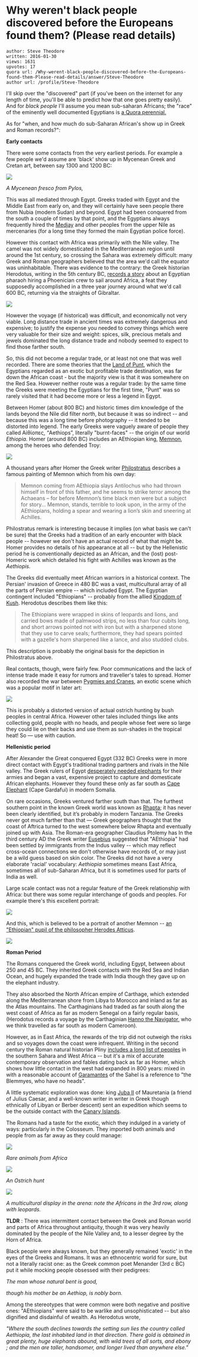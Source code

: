 # Why weren't black people discovered before the Europeans found them? (Please read details) 

	author: Steve Theodore
	written: 2016-01-30
	views: 1631
	upvotes: 17
	quora url: /Why-werent-black-people-discovered-before-the-Europeans-found-them-Please-read-details/answer/Steve-Theodore
	author url: /profile/Steve-Theodore


I'll skip over the "discovered" part (if you've been on the internet for any length of time, you'll be able to predict how that one goes pretty easily). And for _black people_  I'll assume you mean sub-saharan Africans; the "race" of the eminently well documented Egyptians is [a Quora perennial.](https://www.quora.com/Why-does-the-West-reject-the-writings-of-ancient-Greeks-and-Hebrews-about-the-Egyptians)

As for "when, and how much do sub-Saharan African's show up in Greek and Roman records?":

__Early contacts__ 

There were some contacts from the very earliest periods. For example a few people we'd assume are 'black' show up in Mycenean Greek and Cretan art, between say 1300 and 1200 BC:

![](https://qph.fs.quoracdn.net/main-qimg-ae26291ca200c7e7fe99d1251e824db3-c)

_A Mycenean fresco from Pylos,_ 

This was all mediated through Egypt. Greeks traded with Egypt and the Middle East from early on, and they will certainly have seen people there from Nubia (modern Sudan) and beyond. Egypt had been conquered from the south a couple of times by that point, and the Egyptians always frequently hired the [Medjay](https://en.wikipedia.org/wiki/Medjay) and other peoples from the upper Nile as mercenaries (for a long time they formed the main Egyptian police force).

However this contact with Africa was primarily with the Nile valley. The camel was not widely domesticated in the Mediterranean region until around the 1st century, so crossing the Sahara was extremely difficult: many Greek and Roman geographers believed that the area we'd call the equator was uninhabitable. There was evidence to the contrary: the Greek historian Herodotus, writing in the 5th century BC, [records a story](http://www.livius.org/sources/content/herodotus/herodotus-on-the-first-circumnavigation-of-africa/) about an Egyptian pharaoh hiring a Phoenician crew to sail around Africa, a feat they supposedly accomplished in a three year journey around what we'd call 600 BC, returning via the straights of Gibraltar.

![](https://qph.fs.quoracdn.net/main-qimg-5a583402915c95b413d9010fa15c588a-c)

However the voyage (if historical) was difficult, and economically not very viable. Long distance trade in ancient times was extremely dangerous and expensive; to justify the expense you needed to convey things which were very valuable for their size and weight: spices, silk, precious metals and jewels dominated the long distance trade and nobody seemed to expect to find those farther south.

So, this did not become a regular trade, or at least not one that was well recorded. There are some theories that the [Land of Punt](https://en.wikipedia.org/wiki/Land_of_Punt), which the Egyptians regarded as an exotic but profitable trade destination, was far down the African coast - but the majority view is that it was somewhere on the Red Sea. However neither route was a regular trade: by the same time the Greeks were meeting the Egyptians for the first time, "Punt" was so rarely visited that it had become more or less a legend in Egypt.



Between Homer (about 800 BC) and historic times dim knowledge of the lands beyond the Nile did filter north, but because it was so indirect -- and because this was a long time before photography -- it tended to be distorted into legend. The early Greeks were vaguely aware of people they called Αἰθίοπες, “Aethiops”, literally "burnt-faces" -- the origin of our world _Ethiopia._ Homer (around 800 BC) includes an AEthiopian king, [Memnon](https://en.wikipedia.org/wiki/Memnon_(mythology)), among the heroes who defended Troy:

![](https://qph.fs.quoracdn.net/main-qimg-6c47d7ea238108a96c276462df3ff6b2-c)

A thousand years after Homer the Greek writer [Philostratus](https://en.wikipedia.org/wiki/Philostratus) describes a famous painting of Memnon which from his own day:

> Memnon coming from AEthiopia slays Antilochus who had thrown himself in front of this father, and he seems to strike terror among the Achaeans – for before Memnon’s time black men were but a subject for story... Memnon, stands, terrible to look upon, in the army of the AEthiopians, holding a spear and wearing a lion’s skin and sneering at Achilles.

Philostratus remark is interesting because it implies (on what basis we can't be sure) that the Greeks had a tradition of an early encounter with black people -- however we don't have an actual record of what that might be. Homer provides no details of his appearance at all -- but by the Hellenistic period he is conventionally depicted as an African, and the (lost) post-Homeric work which detailed his fight with Achilles was known as the _Aethiopis._ 

The Greeks did eventually meet African warriors in a historical context. The Persian' invasion of Greece in 480 BC was a vast, multicultural array of all the parts of Persian empire -- which included Egypt. The Egyptian contingent included "Ethiopians" -- probably from the allied [Kingdom of Kush](https://en.wikipedia.org/wiki/Kingdom_of_Kush). Herodotus describes them like this:

> The Ethiopians were wrapped in skins of leopards and lions, and carried bows made of palmwood strips, no less than four cubits long, and short arrows pointed not with iron but with a sharpened stone that they use to carve seals; furthermore, they had spears pointed with a gazelle's horn sharpened like a lance, and also studded clubs.

This description is probably the original basis for the depiction in Philostratus above.

Real contacts, though, were fairly few. Poor communications and the lack of intense trade made it easy for rumors and traveller's tales to spread. Homer also recorded the war between [Pygmies and Cranes](https://en.wikipedia.org/wiki/Pygmy_(Greek_mythology)), an exotic scene which was a popular motif in later art:

![](https://qph.fs.quoracdn.net/main-qimg-3bda21645689e1b44f38597bc7df17f9)

This is probably a distorted version of actual ostrich hunting by bush peoples in central Africa. However other tales included things like ants collecting gold, people with no heads, and people whose feet were so large they could lie on their backs and use them as sun-shades in the tropical heat! So — use with caution.



__Hellenistic period__ 

After Alexander the Great conquered Egypt (332 BC) Greeks were in more direct contact with Egypt's traditional trading partners and rivals in the Nile valley. The Greek rulers of Egypt [desperately needed elephants](https://www.quora.com/What-is-the-most-interesting-historical-fact-you-know-off-the-top-of-your-head/answer/Steve-Theodore?srid=zLvM&share=3532e59f) for their armies and began a vast, expensive project to capture and domesticate African elephants. However they found these only as far south as [Cape Elephant](https://en.wikipedia.org/wiki/Cape_Guardafui) (Cape Gardafui) in modern Somalia.

On rare occasions, Greeks ventured farther south than that. The furthest southern point in the known Greek world was known as [Rhapta](https://en.wikipedia.org/wiki/Rhapta); it has never been clearly identified, but it’s probably in modern Tanzania. The Greeks never got much farther than that — Greek geographers thought that the coast of Aftrica turned to the west somewhere below Rhapta and eventually joined up with Asia. The Roman-era geographer Claudius Ptolemy has In the third century AD the Greek writer [Eusebius](https://en.wikipedia.org/wiki/Eusebius) suggested that "AEthiopia" had been settled by immigrants from the Indus valley -- which may reflect cross-ocean connections we don't otherwise have records of, or may just be a wild guess based on skin color. The Greeks did not have a very elaborate 'racial' vocabulary: _Aethiopia_  sometimes means East Africa, sometimes all of sub-Saharan Africa, but it is sometimes used for parts of India as well.

Large scale contact was not a regular feature of the Greek relationship with Africa: but there was some regular interchange of goods and peoples. For example there's this excellent portrait:

![](https://qph.fs.quoracdn.net/main-qimg-4550ed0289192cb73a009e77e5f99c33-c)

And this, which is believed to be a portrait of another Memnon -- [an "Ethiopian" pupil of the philosopher Herodes Atticus](http://medievalpoc.tumblr.com/post/67369201431/ancient-art-week-memnon-portrait-roman).

![](https://qph.fs.quoracdn.net/main-qimg-f9919d96f8d58f6a4b4d146941feb2f9-c)



__Roman Period__ 

The Romans conquered the Greek world, including Egypt, between about 250 and 45 BC. They inherited Greek contacts with the Red Sea and Indian Ocean, and hugely expanded the trade with India though they gave up on the elephant industry.

They also absorbed the North African empire of Carthage, which extended along the Mediterranean shore from Libya to Morocco and inland as far as the Atlas mountains. The Carthaginians had traded as far south along the west coast of Africa as far as modern Senegal on a fairly regular basis, (Herodotus records a voyage by the Carthaginian [Hanno the Navigator,](https://en.wikipedia.org/wiki/Hanno_the_Navigator) who we think travelled as far south as modern Cameroon).

However, as in East Africa, the rewards of the trip did not outweigh the risks and so voyages down the coast were infrequent. Writing in the second century the Roman natural historian Pliny [includes a long list of peoples](http://perseus.uchicago.edu/perseus-cgi/citequery3.pl?dbname=PerseusLatinTexts&getid=1&query=Plin.%20Nat.%205.8) in the southern Sahara and West Africa -- but it's a mix of accurate contemporary observation and fables dating back as far as Homer, which shows how little contact in the west had expanded in 800 years: mixed in with a reasonable account of [Garamantes](https://en.wikipedia.org/wiki/Garamantes) of the Sahel is a reference to "the Blemmyes, who have no heads".

A little systematic exploration was done: king [Juba II](https://en.wikipedia.org/wiki/Juba_II) of Mauretania (a friend of Julius Caesar, and a well-known writer in writer in Greek though ethnically of Libyan or Berber descent) sent an expedition which seems to be the outside contact with the [Canary Islands](https://en.wikipedia.org/wiki/Canary_Islands).

The Romans had a taste for the exotic, which they indulged in a variety of ways: particularly in the Colosseum. They imported both animals and people from as far away as they could manage:

![](https://qph.fs.quoracdn.net/main-qimg-10166ebf8a33d287736c1963cd0ef6c1-c)

_Rare animals from Africa_ 

![](https://qph.fs.quoracdn.net/main-qimg-aac0754ff363710f7eed3406d53b418c)

_An Ostrich hunt_ 

![](https://qph.fs.quoracdn.net/main-qimg-4af5c162e6baf86a252b9551cb5678b0)

_A multicultural display in the arena: note the Africans in the 3rd row, along with leopards._ 



__TLDR__ : There was intermittent contact between the Greek and Roman world and parts of Africa throughout antiquity, though it was very heavily dominated by the people of the Nile Valley and, to a lesser degree by the Horn of Africa.

Black people were always known, but they generally remained 'exotic' in the eyes of the Greeks and Romans. It was an ethnocentric world for sure, but not a literally racist one: as the Greek common poet Menander (3rd c BC) put it while mocking people obsessed with their pedigrees:

_The man whose natural bent is good,_ 

_though his mother be an Aethiop, is nobly born._ 

Among the stereotypes that were common were both negative and positive ones: "AEthiopians" were said to be warlike and unsophisticated -- but also dignified and disdainful of wealth. As Herodotus wrote,

_"Where the south declines towards the setting sun lies the country called Aethiopia, the last inhabited land in that direction. There gold is obtained in great plenty, huge elephants abound, with wild trees of all sorts, and ebony ; and the men are taller, handsomer, and longer lived than anywhere else."_ 

